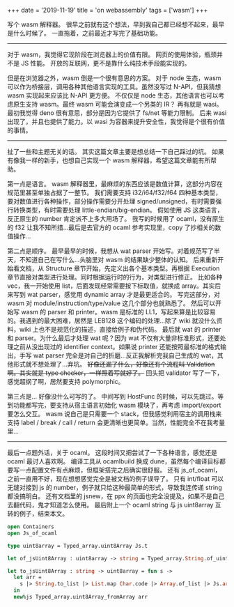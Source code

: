 +++
date = '2019-11-19'
title = 'on webassembly'
tags = ['wasm']
+++

写个 wasm 解释器。
很早之前就有这个想法，早到我自己都已经想不起来，最早是什么时候了。
一直拖着，之前最近才写完了基础功能。

---

对于 wasm，我觉得它现阶段在浏览器上的价值有限。
网页的使用体验，瓶颈并不是 JS 性能。
开放的互联网，更不是靠什么纯技术手段能实现的。

但是在浏览器之外，wasm 倒是一个很有意思的方案。
对于 node 生态，wasm 可以作为桥接层，调用各种其他语言实现的工具。虽然没写过 N-API，但我猜想 wasm 实现起来应该比 N-API 更方便。
不仅仅是 node 生态，其他语言也可以考虑原生支持 wasm。最终 wasm 可能会演变成一个另类的 IR？
再有就是 wasi。最初我觉得 deno 很有意思，部分是因为它提供了 fs/net 等能力限制。
后来 wasi 出现了，并且也提供了能力。以 wasi 为容器来提升安全性，我觉得是个很有价值的事情。

---

扯了一些和主题无关的话。
其实这篇文章主要是想总结一下自己踩过的坑。
如果有像我一样的新手，也想自己实现一个 wasm 解释器，希望这篇文章能有所帮助。

第一点是语言。
wasm 解释器里，最麻烦的东西应该是数值计算，这部分内容在规范里甚至单独占据了一整节。
我们需要支持 i32/i64/f32/f64 四种基本类型，要对数值进行各种操作，部分操作需要分开处理 signed/unsigned，有时需要强行转换类型，有时需要处理 little-endian/big-endian。
假如使用 JS 这类语言，反正原生的 number 肯定派不上多大用场了。
我写的时候用了 ocaml，没有原生的 f32 让我不知所措…最后是去官方的 ocaml 参考实现里，copy 了抄相关的数值操作…

第二点是顺序。
最早最早的时候，我想从 wat parser 开始写。对着规范写了半天，不知道自己在写什么…头脑里对 wasm 的结果缺少整体的认知。
后来重新开始看文档，从 Structure 章节开始，先定义出各个基本类型。再根据 Execution 章节直接对类型进行处理。同时根据运行时的行为，对类型进行修正。
比如各种 vec，我一开始使用 list，后面发现经常需要按下标取值，就换成 array。其实后来写到 wat parser，感觉用 dynamic array 才是最更适合的。
写完这部分，对 wasm 对 module/instruction/type/value 这几个部分也就熟悉了。
然后可以开始写 wasm 的 parser 和 printer。wasm 是标准的 LL1，写起来算是比较容易的。我遇到的最大困难，居然是 LEB128 这个编码的处理…除了 wiki 就没什么资料，wiki 上也不是规范化的描述，直接给例子和伪代码。
最后就 wat 的 printer 和 parser。为什么最后才处理 wat 呢？因为 wat 不仅有大量非标准形式，还要处理之前从没出现过的 identifier context。如果说 printer 还能按照最标准的格式输出，手写 wat parser 完全是对自己的折磨…反正我解析完我自己生成的 wat，其他形式就不想处理了…弃坑。
~~好像还漏了什么，好像还有个流程叫 Validation 啊。其实就是 type checker，一样照着写就好了。~~
回头把 validator 写了一下，感觉超纲了啊，居然要支持 polymorphic。

第三点是…
好像没什么可写的了。
中间写到 HostFunc 的时候，可以先跳过。等到功能都写完，要支持从宿主语言初始化 wasm 模块了，再考虑 import/export 要怎么交互。
wasm 说自己是只需要一个 stack，但我感觉利用宿主的调用栈来支持 label / break / call / return 会更清晰也更简单。当然，性能完全不在我考量里…

---

最后一点题外话，关于 ocaml。
这段时间又把尝试了一下各种语言，感觉还是 ocaml 最讨人喜欢啊。
编译工具从 ocamlbuild 换成 dune，虽然每个编译目标都要写一点配置文件有点麻烦，但框架搭完之后确实很舒服。
还有 js_of_ocaml，之前一直用不好，现在想想感觉完全是被文档的例子误导了。
只有 int/float 可以无缝对接到 js 的 number，例子就只给这种最简单的形式，导致我连传递 string 都没搞明白。
还有文档里的 jsnew，在 ppx 的页面也完全没提及，如果不是自己去翻代码，鬼才知道怎么使用。
最后附上一个 ocaml string 与 js uint8array 互转的例子，结束本文。

```ocaml
open Containers
open Js_of_ocaml

type uint8array = Typed_array.uint8Array Js.t

let of_jsUint8Array : uint8array -> string = Typed_array.String.of_uint8Array

let to_jsUint8Array : string -> uint8array = fun s ->
  let arr =
    s |> String.to_list |> List.map Char.code |> Array.of_list |> Js.array
  in
  new%js Typed_array.uint8Array_fromArray arr
```

